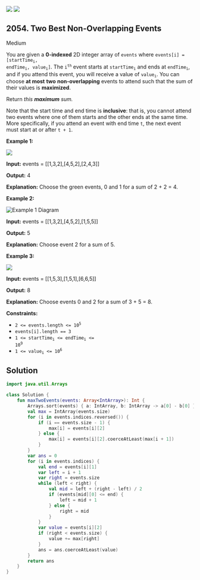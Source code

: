 [![](https://img.shields.io/github/stars/javadev/LeetCode-in-Kotlin?label=Stars&style=flat-square)](https://github.com/javadev/LeetCode-in-Kotlin)
[![](https://img.shields.io/github/forks/javadev/LeetCode-in-Kotlin?label=Fork%20me%20on%20GitHub%20&style=flat-square)](https://github.com/javadev/LeetCode-in-Kotlin/fork)

## 2054\. Two Best Non-Overlapping Events

Medium

You are given a **0-indexed** 2D integer array of `events` where <code>events[i] = [startTime<sub>i</sub>, endTime<sub>i</sub>, value<sub>i</sub>]</code>. The <code>i<sup>th</sup></code> event starts at <code>startTime<sub>i</sub></code> and ends at <code>endTime<sub>i</sub></code>, and if you attend this event, you will receive a value of <code>value<sub>i</sub></code>. You can choose **at most** **two** **non-overlapping** events to attend such that the sum of their values is **maximized**.

Return _this **maximum** sum._

Note that the start time and end time is **inclusive**: that is, you cannot attend two events where one of them starts and the other ends at the same time. More specifically, if you attend an event with end time `t`, the next event must start at or after `t + 1`.

**Example 1:**

![](https://assets.leetcode.com/uploads/2021/09/21/picture5.png)

**Input:** events = \[\[1,3,2],[4,5,2],[2,4,3]]

**Output:** 4

**Explanation:** Choose the green events, 0 and 1 for a sum of 2 + 2 = 4. 

**Example 2:**

![Example 1 Diagram](https://assets.leetcode.com/uploads/2021/09/21/picture1.png)

**Input:** events = \[\[1,3,2],[4,5,2],[1,5,5]]

**Output:** 5

**Explanation:** Choose event 2 for a sum of 5. 

**Example 3:**

![](https://assets.leetcode.com/uploads/2021/09/21/picture3.png)

**Input:** events = \[\[1,5,3],[1,5,1],[6,6,5]]

**Output:** 8

**Explanation:** Choose events 0 and 2 for a sum of 3 + 5 = 8.

**Constraints:**

*   <code>2 <= events.length <= 10<sup>5</sup></code>
*   `events[i].length == 3`
*   <code>1 <= startTime<sub>i</sub> <= endTime<sub>i</sub> <= 10<sup>9</sup></code>
*   <code>1 <= value<sub>i</sub> <= 10<sup>6</sup></code>

## Solution

```kotlin
import java.util.Arrays

class Solution {
    fun maxTwoEvents(events: Array<IntArray>): Int {
        Arrays.sort(events) { a: IntArray, b: IntArray -> a[0] - b[0] }
        val max = IntArray(events.size)
        for (i in events.indices.reversed()) {
            if (i == events.size - 1) {
                max[i] = events[i][2]
            } else {
                max[i] = events[i][2].coerceAtLeast(max[i + 1])
            }
        }
        var ans = 0
        for (i in events.indices) {
            val end = events[i][1]
            var left = i + 1
            var right = events.size
            while (left < right) {
                val mid = left + (right - left) / 2
                if (events[mid][0] <= end) {
                    left = mid + 1
                } else {
                    right = mid
                }
            }
            var value = events[i][2]
            if (right < events.size) {
                value += max[right]
            }
            ans = ans.coerceAtLeast(value)
        }
        return ans
    }
}
```